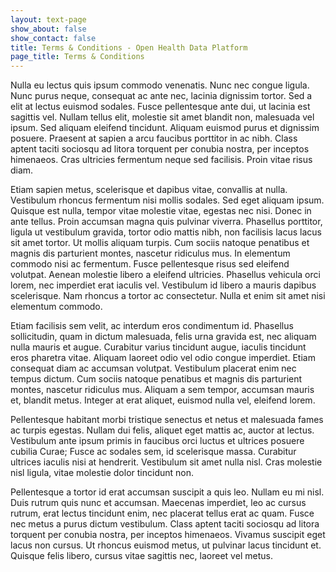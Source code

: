 ```yaml
---
layout: text-page
show_about: false
show_contact: false
title: Terms & Conditions - Open Health Data Platform
page_title: Terms & Conditions
---
```


Nulla eu lectus quis ipsum commodo venenatis. Nunc nec congue ligula. Nunc purus neque, consequat ac ante nec, lacinia dignissim tortor. Sed a elit at lectus euismod sodales. Fusce pellentesque ante dui, ut lacinia est sagittis vel. Nullam tellus elit, molestie sit amet blandit non, malesuada vel ipsum. Sed aliquam eleifend tincidunt. Aliquam euismod purus et dignissim posuere. Praesent at sapien a arcu faucibus porttitor in ac nibh. Class aptent taciti sociosqu ad litora torquent per conubia nostra, per inceptos himenaeos. Cras ultricies fermentum neque sed facilisis. Proin vitae risus diam.

Etiam sapien metus, scelerisque et dapibus vitae, convallis at nulla. Vestibulum rhoncus fermentum nisi mollis sodales. Sed eget aliquam ipsum. Quisque est nulla, tempor vitae molestie vitae, egestas nec nisi. Donec in ante tellus. Proin accumsan magna quis pulvinar viverra. Phasellus porttitor, ligula ut vestibulum gravida, tortor odio mattis nibh, non facilisis lacus lacus sit amet tortor. Ut mollis aliquam turpis. Cum sociis natoque penatibus et magnis dis parturient montes, nascetur ridiculus mus. In elementum commodo nisi ac fermentum. Fusce pellentesque risus sed eleifend volutpat. Aenean molestie libero a eleifend ultricies. Phasellus vehicula orci lorem, nec imperdiet erat iaculis vel. Vestibulum id libero a mauris dapibus scelerisque. Nam rhoncus a tortor ac consectetur. Nulla et enim sit amet nisi elementum commodo.

Etiam facilisis sem velit, ac interdum eros condimentum id. Phasellus sollicitudin, quam in dictum malesuada, felis urna gravida est, nec aliquam nulla mauris et augue. Curabitur varius tincidunt augue, iaculis tincidunt eros pharetra vitae. Aliquam laoreet odio vel odio congue imperdiet. Etiam consequat diam ac accumsan volutpat. Vestibulum placerat enim nec tempus dictum. Cum sociis natoque penatibus et magnis dis parturient montes, nascetur ridiculus mus. Aliquam a sem tempor, accumsan mauris et, blandit metus. Integer at erat aliquet, euismod nulla vel, eleifend lorem.

Pellentesque habitant morbi tristique senectus et netus et malesuada fames ac turpis egestas. Nullam dui felis, aliquet eget mattis ac, auctor at lectus. Vestibulum ante ipsum primis in faucibus orci luctus et ultrices posuere cubilia Curae; Fusce ac sodales sem, id scelerisque massa. Curabitur ultrices iaculis nisi at hendrerit. Vestibulum sit amet nulla nisl. Cras molestie nisl ligula, vitae molestie dolor tincidunt non.

Pellentesque a tortor id erat accumsan suscipit a quis leo. Nullam eu mi nisl. Duis rutrum quis nunc et accumsan. Maecenas imperdiet, leo ac cursus rutrum, erat lectus tincidunt enim, nec placerat tellus erat ac quam. Fusce nec metus a purus dictum vestibulum. Class aptent taciti sociosqu ad litora torquent per conubia nostra, per inceptos himenaeos. Vivamus suscipit eget lacus non cursus. Ut rhoncus euismod metus, ut pulvinar lacus tincidunt et. Quisque felis libero, cursus vitae sagittis nec, laoreet vel metus.
